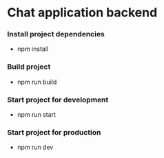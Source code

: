 # Chat application backend

### Install project dependencies

- npm install

### Build project

- npm run build

### Start project for development

- npm run start

### Start project for production

- npm run dev
